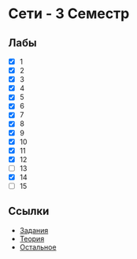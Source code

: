 # Сети - 3 Семестр

## Лабы

- [x] 1
- [x] 2
- [x] 3
- [x] 4
- [x] 5
- [x] 6
- [x] 7
- [x] 8
- [x] 9
- [x] 10
- [x] 11
- [x] 12
- [ ] 13
- [x] 14
- [ ] 15

## Ссылки

- [Задания](https://drive.google.com/drive/folders/1mW2CkFe2FoG6Vb-I5vilM10NMyMB2Gyo)
- [Теория](http://netacad.info/data/2)
- [Остальное](https://drive.google.com/drive/folders/1phzom_tjsATUtxEn_J9OXcEEHiPfywmj)
